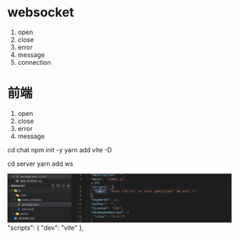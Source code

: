 # websocket
1. open
2. close
3. error
4. message
5. connection

# 前端
1. open
2. close
3. error
4. message

cd chat npm init -y
yarn add vite -D

cd server yarn add ws


<img src="./js/screenShots/re.png"></img>
  "scripts": {
    "dev": "vite"
  },
